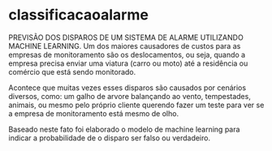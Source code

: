# classificacaoalarme

PREVISÃO DOS DISPAROS DE UM SISTEMA DE ALARME UTILIZANDO MACHINE LEARNING.
Um dos maiores causadores de custos para as empresas de monitoramento são os deslocamentos, ou seja, quando a empresa precisa enviar uma viatura (carro ou moto) até a residência ou comércio que está sendo monitorado.

Acontece que muitas vezes esses disparos são causados por cenários diversos, como: um galho de arvore balançando ao vento, tempestades, animais, ou mesmo pelo próprio cliente querendo fazer um teste para ver se a empresa de monitoramento está mesmo de olho.

Baseado neste fato foi elaborado o modelo de machine learning para indicar a probabilidade de o disparo ser falso ou verdadeiro.
